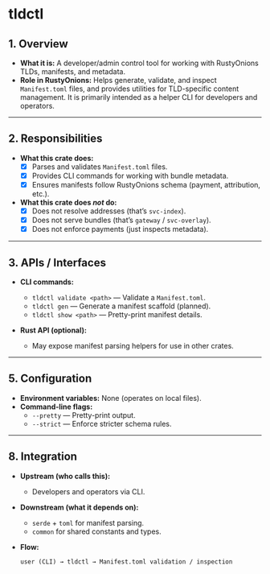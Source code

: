 # tldctl

## 1. Overview
- **What it is:** A developer/admin control tool for working with RustyOnions TLDs, manifests, and metadata.  
- **Role in RustyOnions:** Helps generate, validate, and inspect `Manifest.toml` files, and provides utilities for TLD-specific content management. It is primarily intended as a helper CLI for developers and operators.

---

## 2. Responsibilities
- **What this crate does:**
  - [x] Parses and validates `Manifest.toml` files.  
  - [x] Provides CLI commands for working with bundle metadata.  
  - [x] Ensures manifests follow RustyOnions schema (payment, attribution, etc.).  

- **What this crate does *not* do:**
  - [x] Does not resolve addresses (that’s `svc-index`).  
  - [x] Does not serve bundles (that’s `gateway` / `svc-overlay`).  
  - [x] Does not enforce payments (just inspects metadata).  

---

## 3. APIs / Interfaces
- **CLI commands:**
  - `tldctl validate <path>` — Validate a `Manifest.toml`.  
  - `tldctl gen` — Generate a manifest scaffold (planned).  
  - `tldctl show <path>` — Pretty-print manifest details.  

- **Rust API (optional):**
  - May expose manifest parsing helpers for use in other crates.  

---

## 5. Configuration
- **Environment variables:** None (operates on local files).  
- **Command-line flags:**  
  - `--pretty` — Pretty-print output.  
  - `--strict` — Enforce stricter schema rules.  

---

## 8. Integration
- **Upstream (who calls this):**  
  - Developers and operators via CLI.  
- **Downstream (what it depends on):**  
  - `serde` + `toml` for manifest parsing.  
  - `common` for shared constants and types.  

- **Flow:**  
  ```text
  user (CLI) → tldctl → Manifest.toml validation / inspection
```